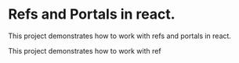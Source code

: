 # Refs and Portals in react.

This project demonstrates how to work with refs and portals in react.

This project demonstrates how to work with ref